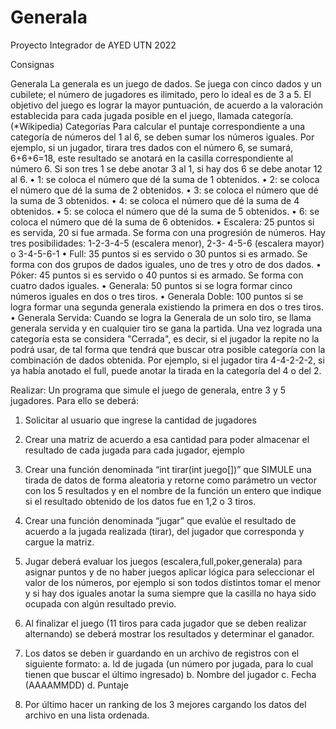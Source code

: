 

 # Generala
Proyecto Integrador de AYED UTN 2022

Consignas

Generala
La generala es un juego de dados. Se juega con cinco dados y un cubilete; 
el número de jugadores es ilimitado, pero lo ideal es de 3 a 5. El 
objetivo del juego es lograr la mayor puntuación, de acuerdo a la 
valoración establecida para cada jugada posible en el juego, llamada 
categoría. (*Wikipedia)
Categorías
Para calcular el puntaje correspondiente a una categoría de números del 1 
al 6, se deben sumar los números iguales. Por ejemplo, si un jugador, 
tirara tres dados con el número 6, se sumará, 6+6+6=18, este resultado se 
anotará en la casilla correspondiente al número 6. Si son tres 1 se debe 
anotar 3 al 1, si hay dos 6 se debe anotar 12 al 6.
• 1: se coloca el número que dé la suma de 1 obtenidos.
• 2: se coloca el número que dé la suma de 2 obtenidos.
• 3: se coloca el número que dé la suma de 3 obtenidos.
• 4: se coloca el número que dé la suma de 4 obtenidos.
• 5: se coloca el número que dé la suma de 5 obtenidos.
• 6: se coloca el número que dé la suma de 6 obtenidos.
• Escalera: 25 puntos si es servida, 20 si fue armada. Se forma con una
progresión de números. Hay tres posibilidades: 1-2-3-4-5 (escalera menor), 
2-3-
4-5-6 (escalera mayor) o 3-4-5-6-1
• Full: 35 puntos si es servido o 30 puntos si es armado. Se forma con dos 
grupos
de dados iguales, uno de tres y otro de dos dados.
• Póker: 45 puntos si es servido o 40 puntos si es armado. Se forma con 
cuatro dados iguales.
• Generala: 50 puntos si se logra formar cinco números iguales en dos o 
tres tiros.
• Generala Doble: 100 puntos si se logra formar una segunda generala 
existiendo la primera en dos o tres tiros.
• Generala Servida: Cuando se logra la Generala de un solo tiro, se llama 
generala servida y en cualquier tiro se gana la partida.
Una vez lograda una categoría esta se considera "Cerrada", es decir, si el 
jugador la repite no la podrá usar, de tal forma que tendrá que buscar 
otra posible categoría con la combinación de dados obtenida. Por ejemplo, 
si el jugador tira 4-4-2-2-2, si ya había anotado el full, puede anotar la 
tirada en la categoría del 4 o del 2.




Realizar:
Un programa que simule el juego de generala, entre 3 y 5 jugadores. Para 
ello se deberá:
1) Solicitar al usuario que ingrese la cantidad de jugadores

2) Crear una matriz de acuerdo a esa cantidad para poder almacenar el 
resultado de cada jugada para cada jugador, ejemplo

3) Crear una función denominada “int tirar(int juego[])” que SIMULE una 
tirada de datos de forma aleatoria y retorne como parámetro un vector con 
los 5 resultados y en el nombre de la función un entero que indique si el 
resultado obtenido de los datos fue en 1,2 o 3 tiros.
4) Crear una función denominada “jugar” que evalúe el resultado de acuerdo 
a la jugada realizada (tirar), del jugador que corresponda y cargue la 
matriz.
5) Jugar deberá evaluar los juegos (escalera,full,poker,generala) para 
asignar puntos y de no haber juegos aplicar lógica para seleccionar el 
valor de los números, por ejemplo si son todos distintos tomar el menor y 
si hay dos iguales anotar la suma siempre que la casilla no haya sido 
ocupada con algún resultado previo.
6) Al finalizar el juego (11 tiros para cada jugador que se deben realizar 
alternando) se deberá mostrar los resultados y determinar el ganador.
7) Los datos se deben ir guardando en un archivo de registros con el 
siguiente formato:
a. Id de jugada (un número por jugada, para lo cual tienen que buscar el 
último
ingresado)
b. Nombre del jugador
c. Fecha (AAAAMMDD)
d. Puntaje
8) Por último hacer un ranking de los 3 mejores cargando los datos del 
archivo en una lista ordenada.
